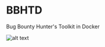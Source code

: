 # BBHTD
Bug Bounty Hunter's Toolkit in Docker

![alt text](https://github.com/brunosgio/bbhtd/blob/main/images/bbhtd.jpg)
